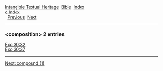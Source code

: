 [Intangible Textual Heritage](../../index)  [Bible](../index) 
[Index](index)   
[c Index](_c_)  
  [Previous](c02385)  [Next](c02387) 

------------------------------------------------------------------------

### &lt;composition&gt; 2 entries

[Exo 30:32](../kjv/exo030.htm#032)  
[Exo 30:37](../kjv/exo030.htm#037)  

------------------------------------------------------------------------

[Next: compound (1)](c02387)
